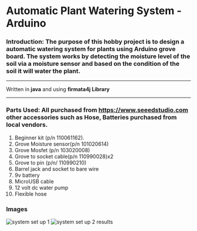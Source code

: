# Automatic Plant Watering System - Arduino

### Introduction: The purpose of this hobby project is to design a automatic watering system for plants using Arduino grove board. The system works by detecting the moisture level of the soil via a moisture sensor and based on the condition of the soil it will water the plant. 

---
Written in **java** and using **firmata4j Library** 

---
### Parts Used: All purchased from https://www.seeedstudio.com other accessories such as Hose, Batteries purchased from local vendors. 
1) Beginner kit (p/n 110061162). 
2) Grove Moisture sensor(p/n 101020614)
3) Grove Mosfet (p/n 103020008)
4) Grove to socket cable(p/n 110990028)x2
5) Grove to pin (p/n/ 110990210)
6) Barrel jack and socket to bare wire
7) 9v battery 
8) MicroUSB cable
9) 12 volt dc water pump
10) Flexible hose

### Images
![system set up 1](https://github.com/HRoses/Automatic-Plant-Watering-System/assets/105571947/c32c0a90-7db0-448d-81f6-6d7eaddbcc90)
![system set up 2 results](https://github.com/HRoses/Automatic-Plant-Watering-System/assets/105571947/1217e93c-8fae-4e32-b9d8-3fb15698d19a)
